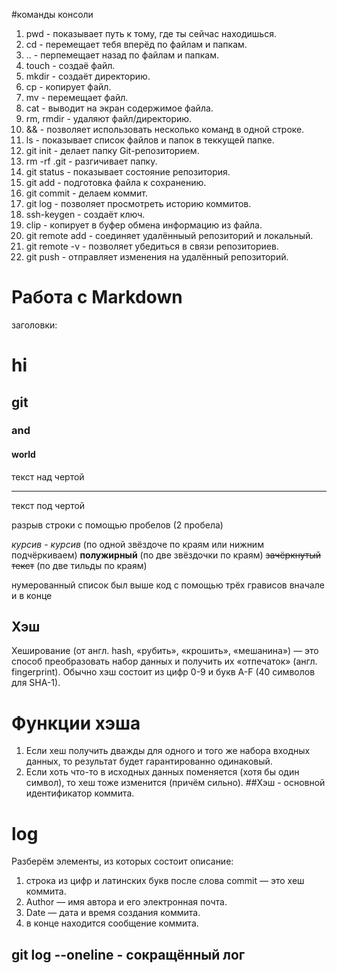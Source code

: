 #команды консоли
1. pwd - показывает путь к тому, где ты сейчас находишься.
2. cd - перемещает тебя вперёд по файлам и папкам.
3. .. - перпемещает назад по файлам и папкам.
4. touch - создаё файл.
5. mkdir - создаёт директорию. 
6. cp - копирует файл.
7. mv - перемещает файл.
8. cat - выводит на экран содержимое файла.
9. rm, rmdir - удаляют файл/директорию.
10. && - позволяет использовать несколько команд в одной строке.
11. ls - показывает список файлов и папок в теккущей папке.
12. git init - делает папку  Git-репозиторием.
13. rm -rf .git - разгичивает папку.
14. git status - показывает состояние репозитория.
15. git add - подготовка файла к сохранению.
16. git commit - делаем коммит.
17. git log - позволяет просмотреть историю коммитов.
18. ssh-keygen - создаёт ключ.
19. clip - копирует в буфер обмена информацию из файла.
20. git remote add - соединяет удалённыый репозиторий и локальный.
21. git remote -v - позволяет убедиться в связи репозиториев.
22. git push - отправляет изменения на удалённый репозиторий.
# Работа с Markdown
заголовки:

# hi
## git 
### and
#### world

текст над чертой

---

текст под чертой

разрыв строки с помощью пробелов (2 пробела)

_курсив_ - *курсив* (по одной звёздоче по краям или нижним подчёркиваем)
**полужирный** (по две звёздочки по краям)
~~зачёркнутый текст~~ (по две тильды по краям)

нумерованный список был выше
код с помощью трёх грависов вначале и в конце

## Хэш
Хеширование (от англ. hash, «рубить», «крошить», «мешанина») — это способ преобразовать набор данных и получить их «отпечаток» (англ. fingerprint). Обычно хэш состоит из цифр 0-9 и букв A-F (40 символов для SHA-1).
# Функции хэша
1. Eсли хеш получить дважды для одного и того же набора входных данных, то результат будет гарантированно одинаковый.
2. Eсли хоть что-то в исходных данных поменяется (хотя бы один символ), то хеш тоже изменится (причём сильно).
##Хэш - основной идентификатор коммита.

# log 
Разберём элементы, из которых состоит описание:
1. строка из цифр и латинских букв после слова commit — это хеш коммита.
2. Author — имя автора и его электронная почта.
3. Date — дата и время создания коммита.
4. в конце находится сообщение коммита.
## git log --oneline - сокращённый лог 